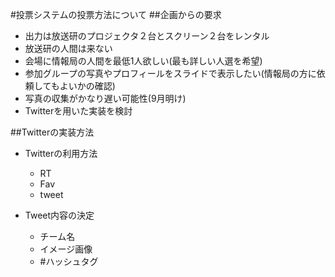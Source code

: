 #投票システムの投票方法について 
##企画からの要求
*  出力は放送研のプロジェクタ２台とスクリーン２台をレンタル  
* 放送研の人間は来ない  
* 会場に情報局の人間を最低1人欲しい(最も詳しい人選を希望)  
* 参加グループの写真やプロフィールをスライドで表示したい(情報局の方に依頼してもよいかの確認)  
* 写真の収集がかなり遅い可能性(9月明け)  
* Twitterを用いた実装を検討  

##Twitterの実装方法
* Twitterの利用方法
   - RT
   - Fav
   - tweet

* Tweet内容の決定
   - チーム名
   - イメージ画像
   - \#ハッシュタグ

